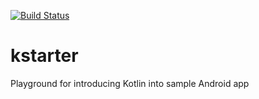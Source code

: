 [![Build Status](https://www.travis-ci.org/mgrzechocinski/kstarter.svg?branch=master)](https://www.travis-ci.org/mgrzechocinski/kstarter)

# kstarter

Playground for introducing Kotlin into sample Android app